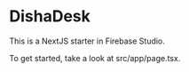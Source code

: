 #   DishaDesk

This is a NextJS starter in Firebase Studio.

To get started, take a look at src/app/page.tsx.
